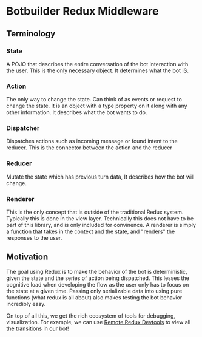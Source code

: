 # Botbuilder Redux Middleware

## Terminology
### State
A POJO that describes the entire conversation of the bot interaction with the user. This is the only necessary object. It determines what the bot IS.

### Action
The only way to change the state. Can think of as events or request to change the state. It is an object with a type property on it along with any other information. It describes what the bot wants to do.
‎
### Dispatcher
Dispatches actions such as incoming message or found intent to the reducer. This is the connector between the action and the reducer
‎
### Reducer
Mutate the state which has previous turn data, It describes how the bot will change.

### Renderer
This is the only concept that is outside of the traditional Redux system.  Typically this is done in the view layer.  Technically this does not have to be part of this library, and is only included for convinence.  A renderer is simply a function that takes in the context and the state, and "renders" the responses to the user.

## Motivation
The goal using Redux is to make the behavior of the bot is deterministic, given the state and the series of action being dispatched. This lesses the cognitive load when developing the flow as the user only has to focus on the state at a given time. Passing only serializable data into using pure functions (what redux is all about) also makes testing the bot behavior incredibly easy. 

On top of all this, we get the rich ecosystem of tools for debugging, visualization.  For example, we can use [Remote Redux Devtools](https://github.com/zalmoxisus/remote-redux-devtools) to view all the transitions in our bot!